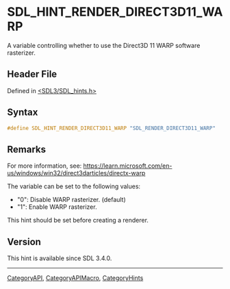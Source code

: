 # SDL_HINT_RENDER_DIRECT3D11_WARP

A variable controlling whether to use the Direct3D 11 WARP software rasterizer.

## Header File

Defined in [<SDL3/SDL_hints.h>](https://github.com/libsdl-org/SDL/blob/main/include/SDL3/SDL_hints.h)

## Syntax

```c
#define SDL_HINT_RENDER_DIRECT3D11_WARP "SDL_RENDER_DIRECT3D11_WARP"
```

## Remarks

For more information, see:
https://learn.microsoft.com/en-us/windows/win32/direct3darticles/directx-warp

The variable can be set to the following values:

- "0": Disable WARP rasterizer. (default)
- "1": Enable WARP rasterizer.

This hint should be set before creating a renderer.

## Version

This hint is available since SDL 3.4.0.

----
[CategoryAPI](CategoryAPI), [CategoryAPIMacro](CategoryAPIMacro), [CategoryHints](CategoryHints)

